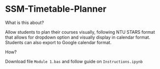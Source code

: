 # SSM-Timetable-Planner
What is this about?

Allow students to plan their courses visually, following NTU STARS format that allows for dropdown option and visually display in calendar format. Students can also export to Google calendar format.

How?

Download file `Module 1.bas` and follow guide on `Instructions.ipynb`
